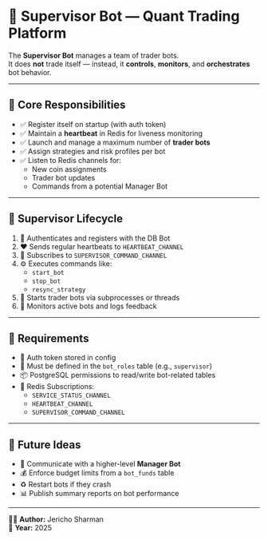 # 🧠 Supervisor Bot — Quant Trading Platform

The **Supervisor Bot** manages a team of trader bots.  
It does **not** trade itself — instead, it **controls**, **monitors**, and **orchestrates** bot behavior.

---

## 📌 Core Responsibilities

- ✅ Register itself on startup (with auth token)
- ✅ Maintain a **heartbeat** in Redis for liveness monitoring
- ✅ Launch and manage a maximum number of **trader bots**
- ✅ Assign strategies and risk profiles per bot
- ✅ Listen to Redis channels for:
  - New coin assignments
  - Trader bot updates
  - Commands from a potential Manager Bot

---

## 🔁 Supervisor Lifecycle

1. 🔐 Authenticates and registers with the DB Bot  
2. ❤️ Sends regular heartbeats to `HEARTBEAT_CHANNEL`  
3. 📡 Subscribes to `SUPERVISOR_COMMAND_CHANNEL`  
4. ⚙️ Executes commands like:
   - `start_bot`
   - `stop_bot`
   - `resync_strategy`  
5. 🚀 Starts trader bots via subprocesses or threads  
6. 👀 Monitors active bots and logs feedback  

---

## 🧱 Requirements

- 🔑 Auth token stored in config
- 📖 Must be defined in the `bot_roles` table (e.g., `supervisor`)
- 📦 PostgreSQL permissions to read/write bot-related tables
- 🔄 Redis Subscriptions:
  - `SERVICE_STATUS_CHANNEL`
  - `HEARTBEAT_CHANNEL`
  - `SUPERVISOR_COMMAND_CHANNEL`

---

## 🔮 Future Ideas

- 🤝 Communicate with a higher-level **Manager Bot**
- 💰 Enforce budget limits from a `bot_funds` table
- ♻️ Restart bots if they crash
- 📊 Publish summary reports on bot performance

---

🧑‍💻 **Author:** Jericho Sharman  
📆 **Year:** 2025
